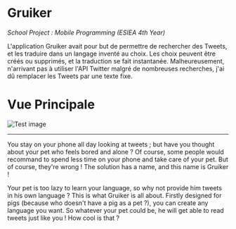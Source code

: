 # Gruiker
*School Project : Mobile Programming (ESIEA 4th Year)*

L'application Gruiker avait pour but de permettre de rechercher des Tweets, et les traduire dans un langage inventé au choix. Les choix peuvent être créés ou supprimés, et la traduction se fait instantanée.
Malheureusement, n'arrivant pas à utiliser l'API Twitter malgré de nombreuses recherches, j'ai dû remplacer les Tweets par une texte fixe.

# Vue Principale

![Test image](https://imgur.com/a/KBHVNwc)

-----------------------------------------------------------------------------------------------------------------------------------

You stay on your phone all day looking at tweets ; but have you thought about your pet who feels bored and alone ?
Of course, some people would recommand to spend less time on your phone and take care of your pet. But of course, they're wrong !
The solution has a name, and this name is Gruiker !

Your pet is too lazy to learn your language, so why not provide him tweets in his own language ? This is what Gruiker is all about.
Firstly designed for pigs (because who doesn't have a pig as a pet ?), you can create any language you want. So whatever your pet could be, he will get able to read tweets just like you !
How cool is that ?

